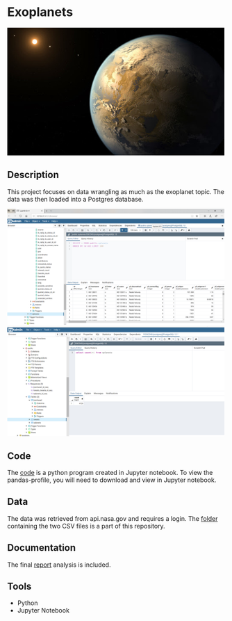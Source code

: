 # Exoplanets

<img src="images/kepler-186f.jpg" width ="500">

## Description

This project focuses on data wrangling as much as the exoplanet topic. The data was then loaded into a Postgres database.

<img src="images/proofpostgres.png" width ="500">

<img src="images/proofpostgres2.png" width ="500">

## Code

The [code](code/finalprojectdcs.ipynb) is a python program created in Jupyter notebook. To view the pandas-profile, you will need to download and view in Jupyter notebook.

## Data

The data was retrieved from api.nasa.gov and requires a login. The [folder](data/) containing the two CSV files is a part of this repository.

## Documentation

The final [report](docs/Finalproject.pdf) analysis is included.

## Tools

* Python
* Jupyter Notebook